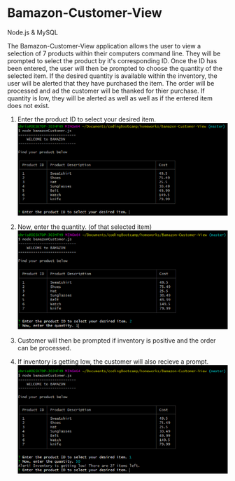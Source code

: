 # Bamazon-Customer-View
Node.js &amp; MySQL

The Bamazon-Customer-View application allows the user to view a selection of 7 products within their computers command line. They will be prompted to select the product by it's corresponding ID. Once the ID has been entered, the user will then be prompted to choose the quantity of the selected item. If the desired quantity is available within the inventory, the user will be alerted that they have purchased the item. The order will be processed and ad the customer will be thanked for thier purchase. If quantity is low, they will be alerted as well as well as if the entered item does not exist.

1. Enter the product ID to select your desired item.
![](./screenshots/id.PNG)

2. Now, enter the quantity. (of that selected item)
![](./screenshots/quantity.PNG)

3. Customer will then be prompted if inventory is positive and the order can be processed.

4. If inventory is getting low, the customer will also recieve a prompt.
![](./screenshots/inventoryalert.PNG)
